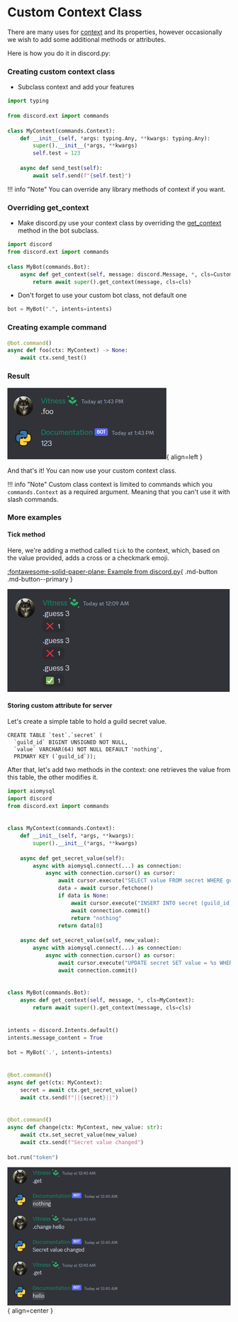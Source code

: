 # Custom Context Class

There are many uses for [context](https://discordpy.readthedocs.io/en/latest/ext/commands/api.html?#discord.ext.commands.Context) and its properties, however occasionally we wish to add some additional methods or attributes.

Here is how you do it in discord.py:

### Creating custom context class

* Subclass context and add your features

```py
import typing

from discord.ext import commands

class MyContext(commands.Context):
    def __init__(self, *args: typing.Any, **kwargs: typing.Any):
        super().__init__(*args, **kwargs)
        self.test = 123

    async def send_test(self):
        await self.send(f"{self.test}")
```

!!! info "Note"
    You can override any library methods of context if you want.

### Overriding get_context

* Make discord.py use your context class by overriding the [get_context](https://discordpy.readthedocs.io/en/stable/ext/commands/api.html?#discord.ext.commands.Bot.get_context) method in the bot subclass.

```py
import discord
from discord.ext import commands

class MyBot(commands.Bot):
    async def get_context(self, message: discord.Message, *, cls=CustomContext):
        return await super().get_context(message, cls=cls)
```

* Don't forget to use your custom bot class, not default one

```py
bot = MyBot(".", intents=intents)
```

### Creating example command

```py
@bot.command()
async def foo(ctx: MyContext) -> None:
    await ctx.send_test()
```

### Result

![Showcase](assets/custom-context/1.png){ align=left }

And that's it! You can now use your custom context class.

!!! info "Note"
    Custom class context is limited to commands which you `commands.Context` as a required argument. Meaning that you can't use it with slash commands.

### More examples

#### Tick method

Here, we're adding a method called `tick` to the context, which, based on the value provided, adds a cross or a checkmark emoji.

[:fontawesome-solid-paper-plane: Example from discord.py](https://github.com/Rapptz/discord.py/blob/master/examples/custom_context.py){ .md-button .md-button--primary }

![Showcase](assets/custom-context/2.png)

#### Storing custom attribute for server

Let's create a simple table to hold a guild secret value.

```mysql
CREATE TABLE `test`.`secret` (
  `guild_id` BIGINT UNSIGNED NOT NULL,
  `value` VARCHAR(64) NOT NULL DEFAULT 'nothing',
  PRIMARY KEY (`guild_id`));
```

After that, let's add two methods in the context: one retrieves the value from this table, the other modifies it.

```py
import aiomysql
import discord
from discord.ext import commands


class MyContext(commands.Context):
    def __init__(self, *args, **kwargs):
        super().__init__(*args, **kwargs)

    async def get_secret_value(self):
        async with aiomysql.connect(...) as connection:
            async with connection.cursor() as cursor:
                await cursor.execute("SELECT value FROM secret WHERE guild_id = %s", (self.guild.id,))
                data = await cursor.fetchone()
                if data is None:
                    await cursor.execute("INSERT INTO secret (guild_id) VALUES (%s)", (self.guild.id,))
                    await connection.commit()
                    return "nothing"
                return data[0]

    async def set_secret_value(self, new_value):
        async with aiomysql.connect(...) as connection:
            async with connection.cursor() as cursor:
                await cursor.execute("UPDATE secret SET value = %s WHERE guild_id = %s", (new_value, self.guild.id))
                await connection.commit()


class MyBot(commands.Bot):
    async def get_context(self, message, *, cls=MyContext):
        return await super().get_context(message, cls=cls)


intents = discord.Intents.default()
intents.message_content = True

bot = MyBot('.', intents=intents)


@bot.command()
async def get(ctx: MyContext):
    secret = await ctx.get_secret_value()
    await ctx.send(f"||{secret}||")


@bot.command()
async def change(ctx: MyContext, new_value: str):
    await ctx.set_secret_value(new_value)
    await ctx.send(f"Secret value changed")

bot.run("token")
```

![Showcase](assets/custom-context/3.png){ align=center }
